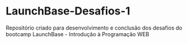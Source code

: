 # LaunchBase-Desafios-1
Repositório criado para desenvolvimento e conclusão dos desafios do bootcamp LaunchBase - Introdução à Programação WEB
